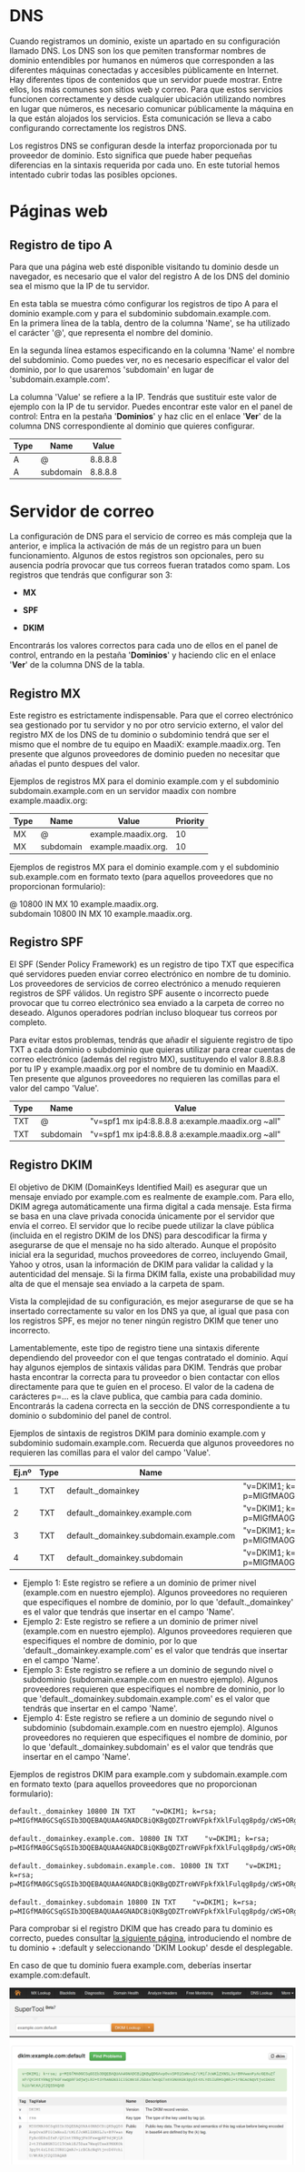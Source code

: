 # DNS

Cuando registramos un dominio, existe un apartado en su configuración llamado DNS. Los DNS son los que pemiten transformar nombres de dominio entendibles por humanos en números que corresponden a las diferentes máquinas conectadas y accesibles públicamente en Internet. Hay diferentes tipos de contenidos que un servidor puede mostrar. Entre ellos, los más comunes son sitios web y correo. Para que estos servicios funcionen correctamente y desde cualquier ubicación utilizando nombres en lugar que números, es necesario comunicar públicamente la máquina en la que están alojados los servicios. Esta comunicación se lleva a cabo configurando correctamente los registros DNS.  

Los registros DNS se configuran desde la interfaz proporcionada por tu proveedor de dominio. Esto significa que puede haber pequeñas diferencias en la sintaxis requerida por cada uno. En este tutorial hemos intentado cubrir todas las posibles opciones.

# Páginas web

## Registro de tipo A

Para que una página web esté disponible visitando tu dominio desde un navegador, es necesario que el valor del registro A de los DNS del dominio sea el mismo que la IP de tu servidor.  

En esta tabla se muestra cómo configurar los registros de tipo A para el dominio example.com y para el subdominio subdomain.example.com.  
En la primera línea de la tabla, dentro de la columna 'Name', se ha utilizado el carácter '@', que representa el nombre del dominio.   

En la segunda línea estamos especificando en la columna 'Name' el nombre del subdominio. Como puedes ver, no es necesario especificar el valor del dominio, por lo que usaremos 'subdomain' en lugar de 'subdomain.example.com'. 

La columna 'Value' se refiere a la IP. Tendrás que sustituir este valor de ejemplo  con la IP de tu servidor. Puedes encontrar este valor en el panel de control: Entra en la pestaña '**Dominios**' y haz clic en el enlace '**Ver**' de la columna DNS correspondiente al dominio que quieres configurar.



Type         | Name          | Value
------------ | ------------- | ------------
A            | @             | 8.8.8.8
A            | subdomain     | 8.8.8.8



# Servidor de correo 

La configuración de DNS para el servicio de correo es más compleja que la anterior, e implica la activación de más de un registro para un buen funcionamiento. Algunos de estos registros son opcionales, pero su ausencia podría provocar que tus correos fueran tratados como spam. Los registros que tendrás que configurar son 3:


* **MX**

* **SPF**
  
* **DKIM**


Encontrarás los valores correctos para cada uno de ellos en el panel de control, entrando en la pestaña '**Dominios**' y haciendo clic en el enlace '**Ver**' de la columna DNS de la tabla.

## Registro MX  

Este registro es estrictamente indispensable. Para que el correo electrónico sea gestionado por tu servidor y no por otro servicio externo, el valor del registro MX de los DNS de tu dominio o subdominio tendrá que ser el mismo que el nombre de tu equipo en MaadiX: example.maadix.org. Ten presente que algunos proveedores de dominio pueden no necesitar que añadas el punto despues del valor.  

Ejemplos de registros MX para el dominio example.com y el subdominio subdomain.example.com en un servidor maadix con nombre example.maadix.org:


Type         | Name          | Value               | Priority
------------ | ------------- | ------------------- |----------
MX           | @             | example.maadix.org. |    10
MX           | subdomain     | example.maadix.org. |    10


Ejemplos de registros MX para el dominio example.com y el subdominio sub.example.com en formato texto (para aquellos proveedores que no proporcionan formulario):

@ 10800 IN MX 10 example.maadix.org.  
subdomain  10800 IN MX 10 example.maadix.org.  


## Registro SPF  

El SPF (Sender Policy Framework) es un registro de tipo TXT que especifica qué servidores pueden enviar correo electrónico en nombre de tu dominio. Los proveedores de servicios de correo electrónico a menudo requieren registros de SPF válidos. Un registro SPF ausente o incorrecto puede provocar que tu correo electrónico sea enviado a la carpeta de correo no deseado. Algunos operadores podrían incluso bloquear tus correos por completo. 

Para evitar estos problemas, tendrás que añadir el siguiente registro de tipo TXT a cada dominio o subdominio que quieras utilizar para crear cuentas de correo electrónico (además del registro MX), sustituyendo el valor 8.8.8.8 por tu IP y example.maadix.org por el nombre de tu dominio en MaadiX.  
 Ten presente que algunos proveedores no requieren las comillas para el valor del campo 'Value'.


Type         | Name          | Value               
------------ | ------------- | ------------------------------------------------
TXT          | @             |"v=spf1 mx ip4:8.8.8.8 a:example.maadix.org ~all" 
TXT          | subdomain     |"v=spf1 mx ip4:8.8.8.8 a:example.maadix.org ~all" 

## Registro DKIM 

El objetivo de DKIM (DomainKeys Identified Mail) es asegurar que un mensaje enviado por example.com es realmente de example.com. Para ello, DKIM agrega automáticamente una firma digital a cada mensaje. Esta firma se basa en una clave privada conocida únicamente por el servidor que envía el correo. El servidor que lo recibe puede utilizar la clave pública (incluida en el registro DKIM de los DNS) para descodificar la firma y asegurarse de que el mensaje no ha sido alterado. Aunque el propósito inicial era la seguridad, muchos proveedores de correo, incluyendo Gmail, Yahoo y otros, usan la información de DKIM para validar la calidad y la autenticidad del mensaje. Si la firma DKIM falla, existe una probabilidad muy alta de que el mensaje sea enviado a la carpeta de spam.  

Vista la complejidad de su configuración, es mejor asegurarse de que se ha insertado correctamente su valor en los DNS ya que, al igual que pasa con los registros SPF, es mejor no tener ningún registro DKIM que tener uno incorrecto.  

Lamentablemente, este tipo de registro tiene una sintaxis diferente dependiendo del proveedor con el que tengas contratado el dominio. Aquí hay algunos ejemplos de sintaxis válidas para DKIM. Tendrás que probar hasta encontrar la correcta para tu proveedor o bien contactar con ellos directamente para que te guíen en el proceso. El valor de la cadena de carácteres p=... es la clave publica, que cambia para cada dominio. Encontrarás la cadena correcta en la sección de DNS correspondiente a tu dominio o subdominio del panel de control.  

Ejemplos de sintaxis de registros DKIM para dominio example.com y subdominio sudomain.example.com. Recuerda que algunos proveedores no requieren las comillas para el valor del campo 'Value'.  



Ej.nº  | Type    | Name                                     | Value
--| ------- | ---------------------------------------- | ----------------------------------------------------------------------------------------------
1 | TXT     | default._domainkey                       |"v=DKIM1; k=rsa; p=MIGfMA0GCSqGSIb3DQEBAQUAA4GNADCBiQKBgQDZTroWVFpkfXklFulqg8pdg/cWS+ORgoi1x97l5NyqlqL7R1qazoIVQ63TYUS8yjxU87z4FAr/zb/+p2ayk+wVqXA7twWLuHPhEHdiBQM5cEbaPX/Q3fMYULTPkmuVLA/aAcNUr3xagyNfpOzUmUAvJfOfozaSik9/ZmHRFFvzdwIDAQAB"
2 | TXT     | default._domainkey.example.com           | "v=DKIM1; k=rsa; p=MIGfMA0GCSqGSIb3DQEBAQUAA4GNADCBiQKBgQDZTroWVFpkfXklFulqg8pdg/cWS+ORgoi1x97l5NyqlqL7R1qazoIVQ63TYUS8yjxU87z4FAr/zb/+p2ayk+wVqXA7twWLuHPhEHdiBQM5cEbaPX/Q3fMYULTPkmuVLA/aAcNUr3xagyNfpOzUmUAvJfOfozaSik9/ZmHRFFvzdwIDAQAB"
3 | TXT     | default._domainkey.subdomain.example.com | "v=DKIM1; k=rsa; p=MIGfMA0GCSqGSIb3DQEBAQUAA4GNADCBiQKBgQDZTroWVFpkfXklFulqg8pdg/cWS+ORgoi1x97l5NyqlqL7R1qazoIVQ63TYUS8yjxU87z4FAr/zb/+p2ayk+wVqXA7twWLuHPhEHdiBQM5cEbaPX/Q3fMYULTPkmuVLA/aAcNUr3xagyNfpOzUmUAvJfOfozaSik9/ZmHRFFvzdwIDAQAB"
4 | TXT     | default._domainkey.subdomain             | "v=DKIM1; k=rsa; p=MIGfMA0GCSqGSIb3DQEBAQUAA4GNADCBiQKBgQDZTroWVFpkfXklFulqg8pdg/cWS+ORgoi1x97l5NyqlqL7R1qazoIVQ63TYUS8yjxU87z4FAr/zb/+p2ayk+wVqXA7twWLuHPhEHdiBQM5cEbaPX/Q3fMYULTPkmuVLA/aAcNUr3xagyNfpOzUmUAvJfOfozaSik9/ZmHRFFvzdwIDAQAB"

* Ejemplo 1: Este registro se refiere a un dominio de primer nivel (example.com en nuestro ejemplo). Algunos proveedores no requieren que especifiques el nombre de dominio, por lo que 'default._domainkey' es el valor que tendrás que insertar en el campo 'Name'.  
* Ejemplo 2: Este registro se refiere a un dominio de primer nivel (example.com en nuestro ejemplo). Algunos proveedores requieren que especifiques el nombre de dominio, por lo que 'default._domainkey.example.com' es el valor que tendrás que insertar en el campo 'Name'.  
* Ejemplo 3: Este registro se refiere a un dominio de segundo nivel o subdominio (subdomain.example.com en nuestro ejemplo). Algunos proveedores requieren que especifiques el nombre de dominio, por lo que 'default._domainkey.subdomain.example.com' es el valor que tendrás que insertar en el campo 'Name'.  
* Ejemplo 4: Este registro se refiere a un dominio de segundo nivel o subdominio (subdomain.example.com en nuestro ejemplo). Algunos proveedores no requieren que especifiques el nombre de dominio, por lo que 'default._domainkey.subdomain' es el valor que tendrás que insertar en el campo 'Name'. 

Ejemplos de registros DKIM para example.com y subdomain.example.com en formato texto (para aquellos proveedores que no proporcionan formulario):  

    default._domainkey 10800 IN TXT    "v=DKIM1; k=rsa; p=MIGfMA0GCSqGSIb3DQEBAQUAA4GNADCBiQKBgQDZTroWVFpkfXklFulqg8pdg/cWS+ORgoi1x97l5NyqlqL7R1qazoIVQ63TYUS8yjxU87z4FAr/zb/+p2ayk+wVqXA7twWLuHPhEHdiBQM5cEbaPX/Q3fMYULTPkmuVLA/aAcNUr3xagyNfpOzUmUAvJfOfozaSik9/ZmHRFFvzdwIDAQAB"

    default._domainkey.example.com. 10800 IN TXT    "v=DKIM1; k=rsa; p=MIGfMA0GCSqGSIb3DQEBAQUAA4GNADCBiQKBgQDZTroWVFpkfXklFulqg8pdg/cWS+ORgoi1x97l5NyqlqL7R1qazoIVQ63TYUS8yjxU87z4FAr/zb/+p2ayk+wVqXA7twWLuHPhEHdiBQM5cEbaPX/Q3fMYULTPkmuVLA/aAcNUr3xagyNfpOzUmUAvJfOfozaSik9/ZmHRFFvzdwIDAQAB"

    default._domainkey.subdomain.example.com. 10800 IN TXT    "v=DKIM1; k=rsa; p=MIGfMA0GCSqGSIb3DQEBAQUAA4GNADCBiQKBgQDZTroWVFpkfXklFulqg8pdg/cWS+ORgoi1x97l5NyqlqL7R1qazoIVQ63TYUS8yjxU87z4FAr/zb/+p2ayk+wVqXA7twWLuHPhEHdiBQM5cEbaPX/Q3fMYULTPkmuVLA/aAcNUr3xagyNfpOzUmUAvJfOfozaSik9/ZmHRFFvzdwIDAQAB"

    default._domainkey.subdomain 10800 IN TXT    "v=DKIM1; k=rsa; p=MIGfMA0GCSqGSIb3DQEBAQUAA4GNADCBiQKBgQDZTroWVFpkfXklFulqg8pdg/cWS+ORgoi1x97l5NyqlqL7R1qazoIVQ63TYUS8yjxU87z4FAr/zb/+p2ayk+wVqXA7twWLuHPhEHdiBQM5cEbaPX/Q3fMYULTPkmuVLA/aAcNUr3xagyNfpOzUmUAvJfOfozaSik9/ZmHRFFvzdwIDAQAB"

Para comprobar si el registro DKIM que has creado para tu dominio es correcto, puedes consultar [la siguiente página](https://mxtoolbox.com/SuperTool.aspx), introduciendo el nombre de tu dominio + :default y seleccionando 'DKIM Lookup' desde el desplegable.

En caso de que tu dominio fuera example.com, deberías insertar example.com:default. 

![Screenshot](img/dkim-check.png)

